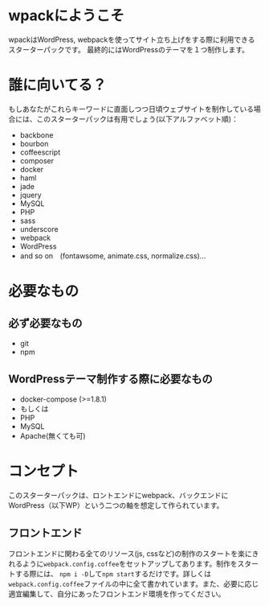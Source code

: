 # wpackにようこそ
wpackはWordPress, webpackを使ってサイト立ち上げをする際に利用できるスターターパックです。
最終的にはWordPressのテーマを１つ制作します。

# 誰に向いてる？
もしあなたがこれらキーワードに直面しつつ日頃ウェブサイトを制作している場合には、このスターターパックは有用でしょう(以下アルファベット順)：
- backbone
- bourbon
- coffeescript
- composer
- docker
- haml
- jade
- jquery
- MySQL
- PHP
- sass
- underscore
- webpack
- WordPress
- and so on　(fontawsome, animate.css, normalize.css)...

# 必要なもの
## 必ず必要なもの
- git
- npm

## WordPressテーマ制作する際に必要なもの
- docker-compose (>=1.8.1)
- もしくは
- PHP
- MySQL
- Apache(無くても可)


# コンセプト
このスターターパックは、ロントエンドにwebpack、バックエンドにWordPress（以下WP）という二つの軸を想定して作られています。

## フロントエンド
フロントエンドに関わる全てのリソース(js, cssなど)の制作のスタートを楽にきれるように`webpack.config.coffee`をセットアップしてあります。制作をスタートする際には、 `npm i -D`して`npm start`するだけです。詳しくは`webpack.config.coffee`ファイルの中に全て書かれています。また、必要に応じ適宜編集して、自分にあったフロントエンド環境を作ってください。

<!-- ## バックエンド
開発用サーバー群はdockerで自動構築、WPはwp-cliを通じて自動インストールします。なので、PHPのバージョン、WPのバージョンなど、細かい設定は全て`docker-compose.yml`, `wp-cli.yml`で行えば完了します。 -->
